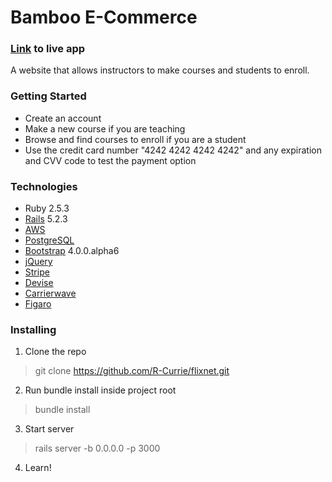 # Bamboo E-Commerce

### [Link](https://bamboo-r-currie.herokuapp.com/) to live app

A website that allows instructors to make courses and students to enroll.

### Getting Started
* Create an account
* Make a new course if you are teaching
* Browse and find courses to enroll if you are a student
* Use the credit card number "4242 4242 4242 4242" and any expiration and CVV code to test the payment option

### Technologies
* Ruby 2.5.3
* [Rails](https://rubyonrails.org/) 5.2.3
* [AWS](https://aws.amazon.com/)
* [PostgreSQL](https://www.postgresql.org/)
* [Bootstrap](https://v4-alpha.getbootstrap.com/getting-started/download/) 4.0.0.alpha6
* [jQuery](https://jquery.com/)
* [Stripe](https://stripe.com/)
* [Devise](https://github.com/heartcombo/devise)
* [Carrierwave](https://github.com/carrierwaveuploader/carrierwave)
* [Figaro](https://github.com/laserlemon/figaro)


### Installing

1. Clone the repo
> git clone https://github.com/R-Currie/flixnet.git
2. Run bundle install inside project root
> bundle install
3. Start server
> rails server -b 0.0.0.0 -p 3000
4. Learn!
